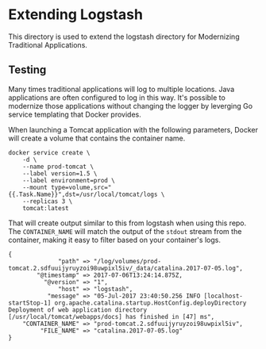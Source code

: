 # Extending Logstash

This directory is used to extend the logstash directory for Modernizing Traditional Applications.

## Testing

Many times traditional applications will log to multiple locations. Java applications are often configured to log in this way. It's possible to modernize those applications without changing the logger by leverging Go service templating that Docker provides.

When launching a Tomcat application with the following parameters, Docker will create a volume that contains the container name.

```
docker service create \
    -d \
    --name prod-tomcat \
    --label version=1.5 \
    --label environment=prod \
    --mount type=volume,src="{{.Task.Name}}",dst=/usr/local/tomcat/logs \
    --replicas 3 \
    tomcat:latest
```

That will create output similar to this from logstash when using this repo. The `CONTAINER_NAME` will match the output of the `stdout` stream from the container, making it easy to filter based on your container's logs.

```
{
              "path" => "/log/volumes/prod-tomcat.2.sdfuuijyruyzoi98uwpixl5iv/_data/catalina.2017-07-05.log",
        "@timestamp" => 2017-07-06T13:24:14.875Z,
          "@version" => "1",
              "host" => "logstash",
           "message" => "05-Jul-2017 23:40:50.256 INFO [localhost-startStop-1] org.apache.catalina.startup.HostConfig.deployDirectory Deployment of web application directory [/usr/local/tomcat/webapps/docs] has finished in [47] ms",
    "CONTAINER_NAME" => "prod-tomcat.2.sdfuuijyruyzoi98uwpixl5iv",
         "FILE_NAME" => "catalina.2017-07-05.log"
}
```
